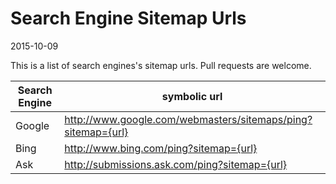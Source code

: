 Search Engine Sitemap Urls 
==============================
2015-10-09



This is a list of search engines's sitemap urls.
Pull requests are welcome.




Search Engine			|     symbolic url
------------------ | ------------------
Google			|  http://www.google.com/webmasters/sitemaps/ping?sitemap={url}
Bing			|		http://www.bing.com/ping?sitemap={url}
Ask				|  http://submissions.ask.com/ping?sitemap={url}